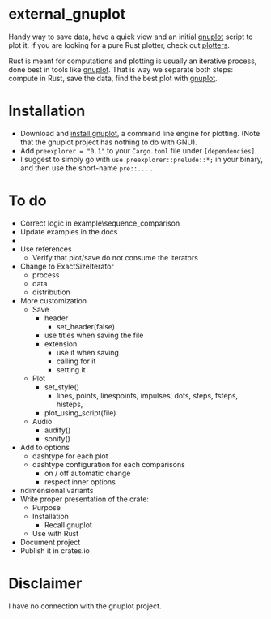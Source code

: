 # external_gnuplot
Handy way to save data, have a quick view and an initial [gnuplot](http://www.gnuplot.info/) script to plot it. 
if you are looking for a pure Rust plotter, check out [plotters](https://crates.io/crates/plotters).



Rust is meant for computations and plotting is usually an iterative process, done best in tools like [gnuplot](http://www.gnuplot.info/). That is way we separate both steps: compute in Rust, save the data, find the best plot with [gnuplot](http://www.gnuplot.info/). 



# Installation

- Download and [install gnuplot](http://www.gnuplot.info/download.html), a command line engine for plotting. (Note that the gnuplot project has nothing to do with GNU).
- Add ``preexplorer = "0.1"`` to your ``Cargo.toml`` file under ``[dependencies]``.
- I suggest to simply go with ``use preexplorer::prelude::*;`` in your binary, and then use the short-name ``pre::...`` .



# To do

- Correct logic in example\sequence_comparison
- Update examples in the docs
- 
- Use references
  - Verify that plot/save do not consume the iterators
- Change to ExactSizeIterator
  - process
  - data
  - distribution
- More customization
  - Save
    - header
      - set_header(false)
    - use titles when saving the file
    - extension
      - use it when saving
      - calling for it
      - setting it
  - Plot
    - set_style()
      - lines, points, linespoints, impulses, dots, steps, fsteps, histeps,
    - plot_using_script(file)
  - Audio
    - audify()
    - sonify()
- Add to options
  - dashtype for each plot
  - dashtype configuration for each comparisons
    - on / off automatic change
    - respect inner options
- ndimensional variants
- Write proper presentation of the crate:
  - Purpose
  - Installation
    - Recall gnuplot
  - Use with Rust
- Document project
- Publish it in crates.io



# Disclaimer

I have no connection with the gnuplot project.
